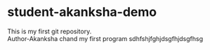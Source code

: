 # student-akanksha-demo
This is my first git  repository.
<br>
Author-Akanksha chand
my first program
sdhfshjfghjdsgfhjdsgfhsg
